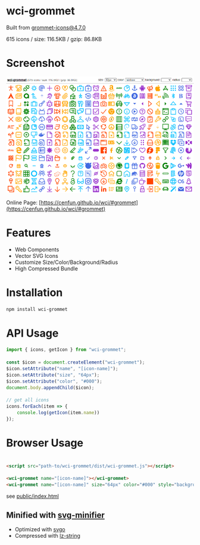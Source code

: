 # wci-grommet
Built from [grommet-icons@4.7.0](https://github.com/FortAwesome/Font-Awesome)  

615 icons / size: 116.5KB / gzip: 86.8KB  



# Screenshot
![screenshot](public/screenshot.png)

Online Page: [https://cenfun.github.io/wci/#grommet](https://cenfun.github.io/wci/#grommet)

# Features
* Web Components
* Vector SVG Icons 
* Customize Size/Color/Background/Radius
* High Compressed Bundle
# Installation
```sh
npm install wci-grommet
```
# API Usage
```js
import { icons, getIcon } from "wci-grommet";

const $icon = document.createElement("wci-grommet");
$icon.setAttribute("name", "[icon-name]");
$icon.setAttribute("size", "64px");
$icon.setAttribute("color", "#000");
document.body.appendChild($icon);

// get all icons
icons.forEach(item => {
    console.log(getIcon(item.name))
});
```
# Browser Usage
```html

<script src="path-to/wci-grommet/dist/wci-grommet.js"></script>

<wci-grommet name="[icon-name]"></wci-grommet>
<wci-grommet name="[icon-name]" size="64px" color="#000" style="background:#f5f5f5;"></wci-grommet>
```
see [public/index.html](public/index.html)

## Minified with [svg-minifier](https://github.com/cenfun/svg-minifier)
* Optimized with [svgo](https://github.com/svg/svgo)
* Compressed with [lz-string](https://github.com/pieroxy/lz-string)